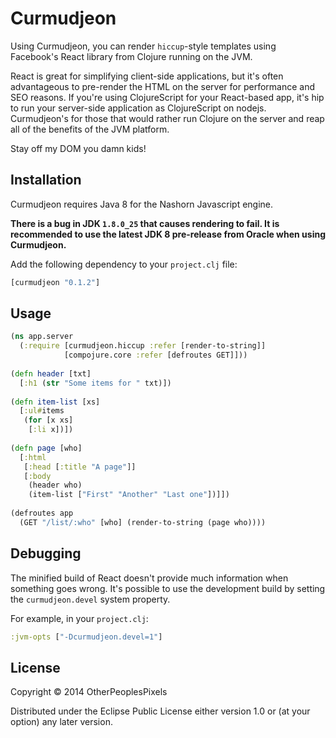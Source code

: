 # Curmudjeon

Using Curmudjeon, you can render `hiccup`-style templates using
Facebook's React library from Clojure running on the JVM.

React is great for simplifying client-side applications, but it's
often advantageous to pre-render the HTML on the server for
performance and SEO reasons. If you're using ClojureScript for your
React-based app, it's hip to run your server-side application as
ClojureScript on nodejs. Curmudjeon's for those that would rather run
Clojure on the server and reap all of the benefits of the JVM
platform.

Stay off my DOM you damn kids!

## Installation

Curmudjeon requires Java 8 for the Nashorn Javascript engine.

**There is a bug in JDK `1.8.0_25` that causes rendering to fail. It is recommended to use the latest JDK 8 pre-release from Oracle when using Curmudjeon.**

Add the following dependency to your `project.clj` file:

```clojure
[curmudjeon "0.1.2"]
```

## Usage

```clojure
(ns app.server
  (:require [curmudjeon.hiccup :refer [render-to-string]]
            [compojure.core :refer [defroutes GET]]))
  
(defn header [txt]
  [:h1 (str "Some items for " txt)])
  
(defn item-list [xs]
  [:ul#items
   (for [x xs]
    [:li x])])
    
(defn page [who]
  [:html 
   [:head [:title "A page"]]
   [:body
    (header who)
    (item-list ["First" "Another" "Last one"])]])
    
(defroutes app
  (GET "/list/:who" [who] (render-to-string (page who))))
```

## Debugging

The minified build of React doesn't provide much information when
something goes wrong. It's possible to use the development build
by setting the `curmudjeon.devel` system property.

For example, in your `project.clj`:

```clojure
:jvm-opts ["-Dcurmudjeon.devel=1"]
```

## License

Copyright © 2014 OtherPeoplesPixels

Distributed under the Eclipse Public License either version 1.0 or (at
your option) any later version.
